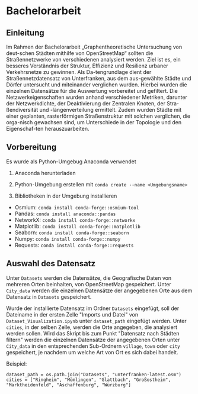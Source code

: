 # Bachelorarbeit

## Einleitung

Im Rahmen der Bachelorarbeit „Graphentheoretische Untersuchung von deut-schen Städten mithilfe von OpenStreetMap“ sollten die Straßennetzwerke von verschiedenen analysiert werden. Ziel ist es, ein besseres Verständnis der Struktur, Effizienz und Resilienz urbaner Verkehrsnetze zu gewinnen. Als Da-tengrundlage dient der Straßennetzdatensatz von Unterfranken, aus dem aus-gewählte Städte und Dörfer untersucht und miteinander verglichen wurden. Hierbei wurden die einzelnen Datensätze für die Auswertung vorbereitet und gefiltert. Die Netzwerkeigenschaften wurden anhand verschiedener Metriken, darunter der Netzwerkdichte, der Deaktivierung der Zentralen Knoten, der Stra-ßendiversität und -längenverteilung ermittelt. Zudem wurden Städte mit einer geplanten, rasterförmigen Straßenstruktur mit solchen verglichen, die orga-nisch gewachsen sind, um Unterschiede in der Topologie und den Eigenschaf-ten herauszuarbeiten.

## Vorbereitung

Es wurde als Python-Umgebug Anaconda verwendet

1. Anaconda herunterladen

2. Python-Umgebung erstellen mit `conda create --name <Umgebungsname>`

3. Bibliotheken in der Umgebung installieren

- Osmium: `conda install conda-forge::osmium-tool`
- Pandas: `conda install anaconda::pandas`
- NetworkX: `conda install conda-forge::networkx`
- Matplotlib: `conda install conda-forge::matplotlib`
- Seaborn: `conda install conda-forge::seaborn`
- Numpy: `conda install conda-forge::numpy`
- Requests: `conda install conda-forge::requests`

## Auswahl des Datensatz

Unter `Datasets` werden die Datensätze, die Geografische Daten von mehreren Orten beinhalten, von OpenStreetMap gespeichert.
Unter `City_data` werden die einzelnen Datensätze der angegebenen Orte aus dem Datensatz in `Datasets` gespeichert.

Wurde der installierte Datensatz im Ordner `Datasets` eingefügt, soll der Dateiname in der ersten Zelle "Imports und Datei" von `Dataset_Visualization.ipynb` unter `dataset_path` eingefügt werden. Unter `cities`, in der selben Zelle, werden die Orte angegeben, die analysiert werden sollen. Wird das Skript bis zum Punkt "Datensatz nach Städten filtern" werden die einzelnen Datensätze der angegebenen Orten unter `City_data` in den entsprechenden Sub-Ordnern `village`, `town` oder `city` gespeichert, je nachdem um welche Art von Ort es sich dabei handelt.

Beispiel:

```
dataset_path = os.path.join("Datasets", "unterfranken-latest.osm")
cities = ["Ringheim", "Mömlingen", "Glattbach", "Großostheim", "Marktheidenfeld", "Aschaffenburg", "Würzburg"]  
```
